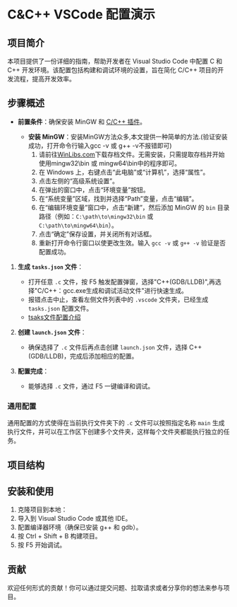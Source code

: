 # C&C++ VSCode 配置演示

## 项目简介

本项目提供了一份详细的指南，帮助开发者在 Visual Studio Code 中配置 C 和 C++ 开发环境。该配置包括构建和调试环境的设置，旨在简化 C/C++ 项目的开发流程，提高开发效率。

## 步骤概述

- **前置条件**：确保安装 MinGW 和 [C/C++ 插件](https://marketplace.visualstudio.com/items?itemName=ms-vscode.cpptools)。

  - **安装 MinGW**：安装MinGW方法众多,本文提供一种简单的方法.(验证安装成功，打开命令行输入gcc -v 或 g++ -v不报错即可)
    1. 请前往[WinLibs.com](https://winlibs.com/)下载存档文件。无需安装，只需提取存档并开始使用mingw32\bin 或 mingw64\bin中的程序即可。
    2. 在 Windows 上，右键点击“此电脑”或“计算机”，选择“属性”。
    3. 点击左侧的“高级系统设置”。
    4. 在弹出的窗口中，点击“环境变量”按钮。
    5. 在“系统变量”区域，找到并选择“Path”变量，点击“编辑”。
    6. 在“编辑环境变量”窗口中，点击“新建”，然后添加 MinGW 的 `bin` 目录路径（例如：`C:\path\to\mingw32\bin` 或 `C:\path\to\mingw64\bin`）。
    7. 点击“确定”保存设置，并关闭所有对话框。
    8. 重新打开命令行窗口以使更改生效。输入 `gcc -v` 或 `g++ -v` 验证是否配置成功。
  
1. **生成 `tasks.json` 文件**：
   - 打开任意 `.c` 文件，按 F5 触发配置弹窗，选择"C++(GDB/LLDB)",再选择"C/C++：gcc.exe生成和调试活动文件"进行快速生成。
   - 报错点击中止，查看左侧文件列表中的 `.vscode` 文件夹，已经生成 `tasks.json` 配置文件。
   - [tsaks文件配置介绍](./文档/tasks文件.md)

2. **创建 `launch.json` 文件**：
   - 确保选择了 `.c` 文件后再点击创建 `launch.json` 文件，选择 C++ (GDB/LLDB)，完成后添加相应的配置。

3. **配置完成**：
   - 能够选择 `.c` 文件，通过 F5 一键编译和调试。

### 通用配置

通用配置的方式使得在当前执行文件夹下的 `.c` 文件可以按照指定名称 `main` 生成执行文件，并可以在工作区下创建多个文件夹，这样每个文件夹都能执行独立的任务。

## 项目结构

## 安装和使用

1. 克隆项目到本地：
2. 导入到 Visual Studio Code 或其他 IDE。
3. 配置编译器环境（确保已安装 g++ 和 gdb）。
4. 按 Ctrl + Shift + B 构建项目。
5. 按 F5 开始调试。

## 贡献

欢迎任何形式的贡献！你可以通过提交问题、拉取请求或者分享你的想法来参与项目。
